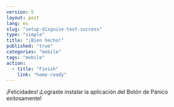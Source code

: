```yaml
---
version: 5
layout: post
lang: es
slug: "setup-disguise-test-success"
type: "simple"
title: "¡Bien hecho!"
published: "true"
categories: "mobile"
tags: "mobile"
action: 
  - title: "Finish"
    link: "home-ready"
---
```


¡Felicidades! ¡Lograste instalar la aplicación del Botón de Pánico exitosamente!
